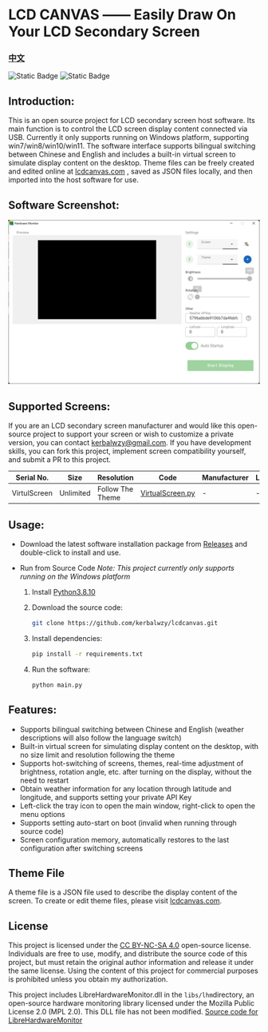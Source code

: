 # LCD CANVAS —— Easily Draw On Your LCD Secondary Screen

### [中文](./README.md)

![Static Badge](https://img.shields.io/badge/Python-3.8.10-blue?style=for-the-badge)
![Static Badge](https://img.shields.io/badge/Windows-7/8/10/11-blue?style=for-the-badge)

## Introduction:

This is an open source project for LCD secondary screen host software. Its main function is to control the LCD screen display content connected via USB. Currently it only supports running on Windows platform, supporting win7/win8/win10/win11. The software interface supports bilingual switching between Chinese and English and includes a built-in virtual screen to simulate display content on the desktop. Theme files can be freely created and edited online at 
<a href="https://lcdcanvas.com/themeeditor" target="_blank">lcdcanvas.com</a>
, saved as JSON files locally, and then imported into the host software for use.

## Software Screenshot:

<img src="./doc/asset/monitor_en.jpg">

## Supported Screens:

If you are an LCD secondary screen manufacturer and would like this open-source project to support your screen or wish to customize a private version, you can contact [kerbalwzy@gmail.com](mailto:kerbalwzy@gmail.com?subject=LCDCANVS%20Custom%20Development). If you have development skills, you can fork this project, implement screen compatibility yourself, and submit a PR to this project.

| Serial No. | Size | Resolution | Code | Manufacturer | License |
| --- | --- | --- | --- | --- | --- |
| VirtulScreen | Unlimited | Follow The Theme | [VirtualScreen.py](./libs/lcds/VirtualScreen.py) | - | - |

## Usage:

- Download the latest software installation package from
  <a href="https://github.com/kerbalwzy/lcdcanvas/releases" target="_blank">Releases</a>
  and double-click to install and use.

- Run from Source Code *Note: This project currently only supports running on the Windows platform*
  1. Install
     <a href="https://www.python.org/downloads/release/python-3810/" target="_blank">Python3.8.10</a>

  2. Download the source code:
      ```bash
      git clone https://github.com/kerbalwzy/lcdcanvas.git
      ```

  3. Install dependencies:
      ```bash
      pip install -r requirements.txt
      ```

  4. Run the software:
      ```bash
      python main.py
      ```

## Features:

- Supports bilingual switching between Chinese and English (weather descriptions will also follow the language switch)
- Built-in virtual screen for simulating display content on the desktop, with no size limit and resolution following the theme
- Supports hot-switching of screens, themes, real-time adjustment of brightness, rotation angle, etc. after turning on the display, without the need to restart
- Obtain weather information for any location through latitude and longitude, and supports setting your private API Key
- Left-click the tray icon to open the main window, right-click to open the menu options
- Supports setting auto-start on boot (invalid when running through source code)
- Screen configuration memory, automatically restores to the last configuration after switching screens
  
## Theme File

A theme file is a JSON file used to describe the display content of the screen. To create or edit theme files, please visit
<a href="https://lcdcanvas.com/themeeditor" target="_blank">lcdcanvas.com</a>.

## License

This project is licensed under the
<a href="https://creativecommons.org/licenses/by-nc-sa/4.0/legalcode" target="_blank">CC BY-NC-SA 4.0</a>
open-source license. Individuals are free to use, modify, and distribute the source code of this project, but must retain the original author information and release it under the same license. Using the content of this project for commercial purposes is prohibited unless you obtain my authorization.

This project includes LibreHardwareMonitor.dll in the ```libs/lhm```directory, an open-source hardware monitoring library licensed under the Mozilla Public License 2.0 (MPL 2.0). This DLL file has not been modified.
<a href="https://github.com/LibreHardwareMonitor/LibreHardwareMonitor" target="_blank">Source code for LibreHardwareMonitor</a>